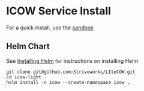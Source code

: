 # ICOW Service Install

For a quick install, use the [sandbox](/sandbox)

## Helm Chart
See [Installing Helm](https://helm.sh/docs/intro/install/) for instructions on installing Helm

```
git clone git@github.com:Striveworks/LIteCOW.git
cd icow-light
helm install -n icow --create-namespace icow .
```
